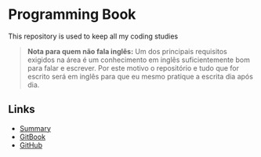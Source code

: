 # Programming Book

This repository is used to keep all my coding studies

> **Nota para quem não fala inglês:** Um dos principais requisitos exigidos na área é um conhecimento em inglês suficientemente bom para falar e escrever. Por este motivo o repositório e tudo que for escrito será em inglês para que eu mesmo pratique a escrita dia após dia.

## Links

- [Summary](https://github.com/clopso/programming-book/blob/main/SUMMARY.md)
- [GitBook](https://caioclopso.gitbook.io/programming-study/)
- [GitHub](https://github.com/clopso/programming-book)

